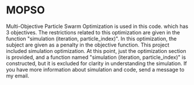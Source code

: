 # MOPSO
Multi-Objective Particle Swarm Optimization is used in this code. which has 3 objectives. The restrictions related to this optimization are given in the function "simulation (iteration, particle_index)". In this optimization, the subject are given as a penalty in the objective function.
This project included simulation optimization. At this point, just the optimization section is provided, and a function named "simulation (iteration, particle_index)" is constructed, but it is excluded for clarity in understanding the simulation.
If you have more information about simulation and code, send a message to my email.
